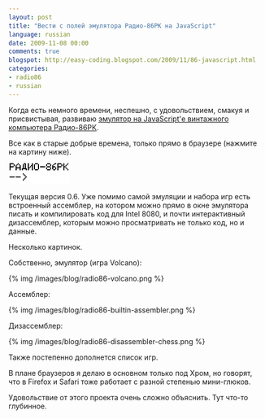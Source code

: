 ```yaml
---
layout: post
title: "Вести с полей эмулятора Радио-86РК на JavaScript"
language: russian
date: 2009-11-08 00:00
comments: true
blogspot: http://easy-coding.blogspot.com/2009/11/86-javascript.html
categories:
- radio86
- russian
---
```

Когда есть немного времени, неспешно, с удовольствием, смакуя и присвистывая, развиваю [эмулятор на JavaScript'е винтажного компьютера Радио-86РК][Эмулятор Радио-86РК на JavaScript].

Все как в старые добрые времена, только прямо в браузере (нажмите на картину ниже).

[![Радио-86РК](/images/blog/rk.gif)](http://radio86.googlecode.com/hg/online/radio86.html)

Текущая версия 0.6. Уже помимо самой эмуляции и набора игр есть встроенный ассемблер, на котором можно прямо в окне эмулятора писать и компилировать код для Intel 8080, и почти интерактивный дизассемблер, которым можно просматривать не только код, но и данные.

Несколько картинок.

Собственно, эмулятор (игра Volcano):

{% img /images/blog/radio86-volcano.png %}

Ассемблер:

{% img /images/blog/radio86-builtin-assembler.png %}

Дизассемблер:

{% img /images/blog/radio86-disassembler-chess.png %}

Также постепенно дополнется список игр.

В плане браузеров я делаю в основном только под Хром, но говорят, что в Firefox и Safari тоже работает с разной степенью мини-глюков.

Удовольствие от этого проекта очень сложно объяснить. Тут что-то глубинное.

[Эмулятор Радио-86РК на JavaScript]: /blog/russian/2009/09/25/radio86rk-emulator-in-javascript/
